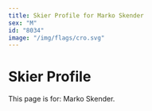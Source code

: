 ```yaml
---
title: Skier Profile for Marko Skender
sex: "M"
id: "8034"
image: "/img/flags/cro.svg" 
---
```


# Skier Profile

This page is for: Marko Skender.
    